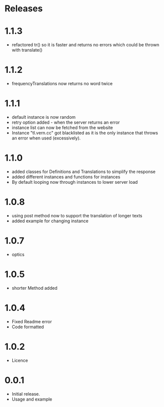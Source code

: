 # Releases

# 1.1.3
- refactored tr() so it is faster and returns no errors which could be thrown with translate()

# 1.1.2
- frequencyTranslations now returns no word twice

# 1.1.1
- default instance is now random
- retry option added - when the server returns an error
- instance list can now be fetched from the website
- Instance "tl.vern.cc" got blacklisted as it is the only instance that throws an error when used (excessively).

# 1.1.0
- added classes for Definitions and Translations to simplify the response
- added different instances and functions for instances
- By default looping now through instances to lower server load

# 1.0.8
- using post method now to support the translation of longer texts
- added example for changing instance 

# 1.0.7
- optics

# 1.0.5
- shorter Method added

# 1.0.4
- Fixed Readme error
- Code formatted

# 1.0.2
- Licence

# 0.0.1
- Initial release.
- Usage and example
